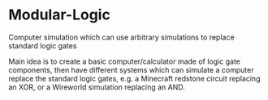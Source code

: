 # Modular-Logic
Computer simulation which can use arbitrary simulations to replace standard logic gates

Main idea is to create a basic computer/calculator made of logic gate components, then have different systems
which can simulate a computer replace the standard logic gates, e.g. a Minecraft redstone circuit replacing an XOR,
or a Wireworld simulation replacing an AND. 
